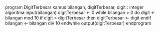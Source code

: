 program DigitTerbesar
kamus
    bilangan, digitTerbesar, digit : integer
algoritma
    input(bilangan)
    digitTerbesar <- 0 
    while bilangan > 0 do
        digit <- bilangan mod 10
        if digit > digitTerbesar then
            digitTerbesar <- digit
        endif
        bilangan <- bilangan div 10
    endwhile
    output(digitTerbesar)
endprogram